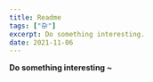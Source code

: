 ```yaml
---
title: Readme
tags: ["杂"]
excerpt: Do something interesting.
date: 2021-11-06 
---
```

**Do something interesting ~** 
